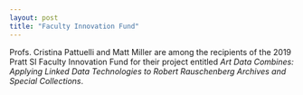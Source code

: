 ```yaml
---
layout: post
title: "Faculty Innovation Fund"
---
```


Profs. Cristina Pattuelli and Matt Miller are among the recipients of the 2019 Pratt SI Faculty Innovation Fund for their project entitled <i>Art Data Combines: Applying Linked Data Technologies to Robert Rauschenberg Archives and Special Collections</i>.
